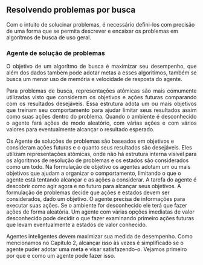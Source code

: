 ## Resolvendo problemas por busca

  Com o intuito de solucinar problemas, é necessário defini-los com precisão de uma forma que se permita descrever e encaixar os problemas em algorítmos de busca de uso geral.  

### Agente de solução de problemas

  <p align="justify">O objetivo de um algorítmo de busca é maximizar seu desempenho, que além dos dados também pode adotar metas a esses algoritimos, também se busca um menor uso de memória e velocidade de resposta do agente.</p>
  <p align="justify">Para problemas de busca, representações atômicas são mais comumente utilizadas visto que consideram os objetivos e ações futuras comparando com os resultados desejáveis. Essa estrutura adota um ou mais objetivos que treinam seu comportamento para ajudar limitar seus resultados assim como suas ações dentro do problema. Quando o ambiente é desconhecido o agente fará ações de modo aleatório, com várias ações e com vários valores para eventualmente alcançar o resultado esperado.</p>




Os Agente de soluções de problemas são baseados em objetivos e consideram ações
futuras e o quanto seus resultados são desejáveis. Eles utilizam representações
atômicas, onde não há estrutura interna visível para os algoritmos de resolução de
problemas e os estados são considerados como um todo.
Na formulação de objetivo os agentes adotam um ou mais objetivos que ajudam a
organizar o comportamento, limitando o que o agente está tentando alcançar e as ações a
considerar.
A tarefa do agente é descobrir como agir agora e no futuro para alcançar seus objetivos. A
formulação de problemas decide que ações e estados devem ser considerados, dado
um objetivo.
O agente precisa de informações para executar suas ações. Se o ambiente for
desconhecido ele terá que fazer ações de forma aleatória. Um agente com várias opções
imediatas de valor desconhecido pode decidir o que fazer examinando primeiro ações
futuras que levam eventualmente a estados de valor conhecido.

Agentes inteligentes devem maximizar sua medida de desempenho. Como mencionamos
no Capítulo 2, alcançar isso às vezes é simplificado se o agente puder adotar uma meta e visar
satisfazendo-o. Vejamos primeiro por que e como um agente pode fazer isso.

